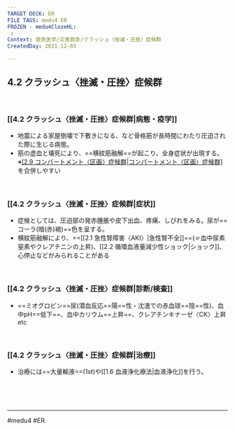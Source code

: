 ```yaml
---
TARGET DECK: ER
FILE TAGS: medu4 ER
FROZEN - medu4ClozeHL:
 : 
Context: 救急医学/災害救急/クラッシュ〈挫滅・圧挫〉症候群
CreatedDay: 2021-12-03

---
```


## 4.2 クラッシュ〈挫滅・圧挫〉症候群

<br>

### [[4.2 クラッシュ〈挫滅・圧挫〉症候群|病態・疫学]]
* 地震による家屋倒壊で下敷きになる、など骨格筋が長時間にわたり圧迫された際に生じる病態。
* 筋の虚血と壊死により、==横紋筋融解==が起こり、全身症状が出現する。
※[[2.9 コンパートメント〈区画〉症候群|コンパートメント〈区画〉症候群]](See『整形外科』)を合併しやすい
<!--ID: 1640353621331-->




<br>

### [[4.2 クラッシュ〈挫滅・圧挫〉症候群|症状]]
* 症候としては、圧迫部の発赤腫脹や皮下出血、疼痛、しびれをみる。尿が==コーラ(暗(赤)褐)==色を呈する。
* 横紋筋融解により、==[[2.1 急性腎障害〈AKI〉|急性腎不全]]==(☞血中尿素窒素やクレアチニンの上昇)、[[2.2 循環血液量減少性ショック|ショック]]、心停止などがみられることがある
<!--ID: 1640353621344-->





<br>

### [[4.2 クラッシュ〈挫滅・圧挫〉症候群|診断/検査]]
* ==ミオグロビン==尿(潜血反応==陽==性・沈渣での赤血球==陰==性)、血中pH==低下==、血中カリウム==上昇==、クレアチンキナーゼ〈CK〉上昇 etc
<!--ID: 1640353621355-->




<br>

### [[4.2 クラッシュ〈挫滅・圧挫〉症候群|治療]]
* 治療には==大量輸液==(1st)や[[1.6 血液浄化療法|血液浄化]]を行う。
<!--ID: 1660373832742-->


<br><br><br>

---
#medu4 #ER 

